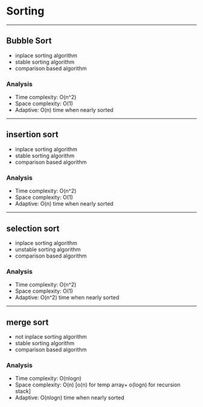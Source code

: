 # Sorting
--------------------
## Bubble Sort
- inplace sorting algorithm
- stable sorting algorithm
- comparison based algorithm

### Analysis
- Time complexity: O(n^2)
- Space complexity: O(1) 
- Adaptive: O(n) time when nearly sorted

--------------------
## insertion sort
- inplace sorting algorithm
- stable sorting algorithm
- comparison based algorithm
### Analysis
- Time complexity: O(n^2)
- Space complexity: O(1)
- Adaptive: O(n) time when nearly sorted
--------------------
## selection sort
- inplace sorting algorithm
- unstable sorting algorithm
- comparison based algorithm

### Analysis
- Time complexity: O(n^2)
- Space complexity: O(1)
- Adaptive: O(n^2) time when nearly sorted


--------------------
## merge sort
- not inplace sorting algorithm
- stable sorting algorithm
- comparison based algorithm

### Analysis
- Time complexity: O(nlogn)
- Space complexity: O(n) [o(n) for temp array+ o(logn) for recursion stack]
- Adaptive: O(nlogn) time when nearly sorted
